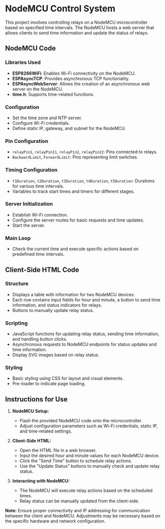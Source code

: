 # NodeMCU Control System

This project involves controlling relays on a NodeMCU microcontroller based on specified time intervals. The NodeMCU hosts a web server that allows clients to send time information and update the status of relays.

## NodeMCU Code

### Libraries Used
- **ESP8266WiFi**: Enables Wi-Fi connectivity on the NodeMCU.
- **ESPAsyncTCP**: Provides asynchronous TCP functionality.
- **ESPAsyncWebServer**: Allows the creation of an asynchronous web server on the NodeMCU.
- **time.h**: Supports time-related functions.

### Configuration
- Set the time zone and NTP server.
- Configure Wi-Fi credentials.
- Define static IP, gateway, and subnet for the NodeMCU.

### Pin Configuration
- `relayPin1`, `relayPin11`, `relayPin2`, `relayPin22`: Pins connected to relays.
- `BackwardLimit`, `ForwardLimit`: Pins representing limit switches.

### Timing Configuration
- `t1Duration`, `t2Duration`, `t3Duration`, `t4Duration`, `t5Duration`: Durations for various time intervals.
- Variables to track start times and timers for different stages.

### Server Initialization
- Establish Wi-Fi connection.
- Configure the server routes for basic requests and time updates.
- Start the server.

### Main Loop
- Check the current time and execute specific actions based on predefined time intervals.

## Client-Side HTML Code

### Structure
- Displays a table with information for two NodeMCU devices.
- Each row contains input fields for hour and minute, a button to send time information, and status indicators for relays.
- Buttons to manually update relay status.

### Scripting
- JavaScript functions for updating relay status, sending time information, and handling button clicks.
- Asynchronous requests to NodeMCU endpoints for status updates and time information.
- Display SVG images based on relay status.

### Styling
- Basic styling using CSS for layout and visual elements.
- Pre-loader to indicate page loading.

## Instructions for Use
1. **NodeMCU Setup:**
   - Flash the provided NodeMCU code onto the microcontroller.
   - Adjust configuration parameters such as Wi-Fi credentials, static IP, and time-related settings.

2. **Client-Side HTML:**
   - Open the HTML file in a web browser.
   - Input the desired hour and minute values for each NodeMCU device.
   - Click the "Send Time" button to schedule relay actions.
   - Use the "Update Status" buttons to manually check and update relay status.

3. **Interacting with NodeMCU:**
   - The NodeMCU will execute relay actions based on the scheduled times.
   - Relay status can be manually updated from the client-side.

**Note:** Ensure proper connectivity and IP addressing for communication between the client and NodeMCU. Adjustments may be necessary based on the specific hardware and network configuration.
